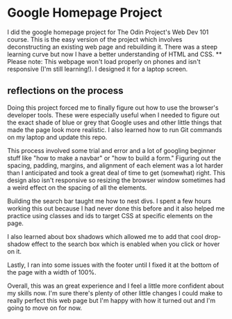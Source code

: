 <h1> Google Homepage Project </h1>

I did the google homepage project for The Odin Project's Web Dev 101 course. This is the easy version of the project which involves deconstructing an existing web page and rebuilding it. There was a steep learning curve but now I have a better understanding of HTML and CSS. ** Please note: This webpage won't load properly on phones and isn't responsive (I'm still learning!). I designed it for a laptop screen. 

<h2> reflections on the process </h2>

Doing this project forced me to finally figure out how to use the browser's developer tools. These were especially useful when I needed to figure out the exact shade of blue or grey that Google uses and other little things that made the page look more realistic. I also learned how to run Git commands on my laptop and update this repo.

This process involved some trial and error and a lot of googling beginner stuff like "how to make a navbar" or "how to build a form." Figuring out the spacing, padding, margins, and alignment of each element was a lot harder than I anticipated and took a great deal of time to get (somewhat) right. This design also isn't responsive so resizing the browser window sometimes had a weird effect on the spacing of all the elements. 

Building the search bar taught me how to nest divs. I spent a few hours working this out because I had never done this before and it also helped me practice using classes and ids to target CSS at specific elements on the page.

I also learned about box shadows which allowed me to add that cool drop-shadow effect to the search box which is enabled when you click or hover on it.

Lastly, I ran into some issues with the footer until I fixed it at the bottom of the page with a width of 100%. 

Overall, this was an great experience and I feel a little more confident about my skills now. I'm sure there's plenty of other little changes I could make to really perfect this web page but I'm happy with how it turned out and I'm going to move on for now.
